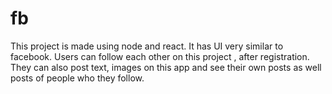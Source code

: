 # fb
This project is made using node and react. It has UI very similar to facebook. Users can follow each other on this project , after registration. They can also post text, images on this app and see their own posts as well posts of people who they follow.
